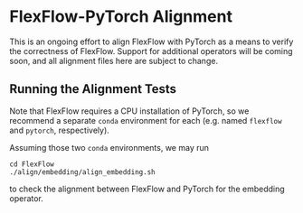 # FlexFlow-PyTorch Alignment

This is an ongoing effort to align FlexFlow with PyTorch as a means to verify
the correctness of FlexFlow. Support for additional operators will be coming
soon, and all alignment files here are subject to change.

## Running the Alignment Tests
Note that FlexFlow requires a CPU installation of PyTorch, so we recommend a
separate `conda` environment for each (e.g. named `flexflow` and `pytorch`,
respectively).

Assuming those two `conda` environments, we may run
```
cd FlexFlow
./align/embedding/align_embedding.sh
```
to check the alignment between FlexFlow and PyTorch for the embedding operator.
